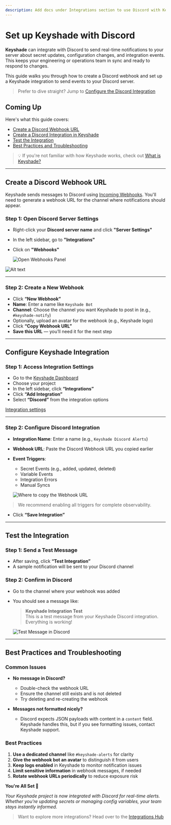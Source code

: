 ```yaml
---
description: Add docs under Integrations section to use Discord with Keyshade
---
```


# Set up Keyshade with Discord

**Keyshade** can integrate with Discord to send real-time notifications to your server about secret updates, configuration changes, and integration events. This keeps your engineering or operations team in sync and ready to respond to changes.

This guide walks you through how to create a Discord webhook and set up a Keyshade integration to send events to your Discord server.

> Prefer to dive straight? Jump to [Configure the Discord Integration](#configure-keyshade-integration)

## Coming Up

Here's what this guide covers:

- [Create a Discord Webhook URL](#create-a-discord-webhook-url)
- [Create a Discord Integration in Keyshade](#configure-keyshade-integration)
- [Test the Integration](#test-the-integration)
- [Best Practices and Troubleshooting](#best-practices-and-troubleshooting)

> 💡 If you're not familiar with how Keyshade works, check out [What is Keyshade?](/docs/getting-started/introduction.md)

---

## Create a Discord Webhook URL

Keyshade sends messages to Discord using [Incoming Webhooks](https://support.discord.com/hc/en-us/articles/228383668-Intro-to-Webhooks). You'll need to generate a webhook URL for the channel where notifications should appear.

### Step 1: Open Discord Server Settings

- Right-click your **Discord server name** and click **"Server Settings"**
- In the left sidebar, go to **"Integrations"**
- Click on **"Webhooks"**

  ![Open Webhooks Panel](../../../blob/discord-guide/open-webhooks.png)

![Alt text](image_url_or_path)

---

### Step 2: Create a New Webhook

- Click **“New Webhook”**
- **Name**: Enter a name like `Keyshade Bot`
- **Channel**: Choose the channel you want Keyshade to post in (e.g., `#keyshade-notify`)
- Optionally, upload an avatar for the webhook (e.g., Keyshade logo)
- Click **“Copy Webhook URL”**
- **Save this URL** — you’ll need it for the next step

---

## Configure Keyshade Integration

### Step 1: Access Integration Settings

- Go to the [Keyshade Dashboard](https://app.keyshade.xyz/)
- Choose your project
- In the left sidebar, click **“Integrations”**
- Click **“Add Integration”**
- Select **“Discord”** from the integration options

[Integration settings](https://i.postimg.cc/Cx0fFtqT/Keyshade-Discord-integration-step-1.png)

---

### Step 2: Configure Discord Integration

- **Integration Name**: Enter a name (e.g., `Keyshade Discord Alerts`)
- **Webhook URL**: Paste the Discord Webhook URL you copied earlier
- **Event Triggers**:
  - Secret Events (e.g., added, updated, deleted)
  - Variable Events
  - Integration Errors
  - Manual Syncs

  ![Where to copy the Webhook URL](https://i.postimg.cc/sD7hCy14/Keyshade-Discord-integration-step-2.png)

> We recommend enabling all triggers for complete observability.

- Click **“Save Integration”**

---

## Test the Integration

### Step 1: Send a Test Message

- After saving, click **“Test Integration”**
- A sample notification will be sent to your Discord channel

### Step 2: Confirm in Discord

- Go to the channel where your webhook was added
- You should see a message like:

  > **Keyshade Integration Test**  
  > This is a test message from your Keyshade Discord integration. Everything is working!

  ![Test Message in Discord](https://i.postimg.cc/jqkXSsxV/Keyshade-Discord-integration-step-3.png)

---

## Best Practices and Troubleshooting

### Common Issues

- **No message in Discord?**
  - Double-check the webhook URL
  - Ensure the channel still exists and is not deleted
  - Try deleting and re-creating the webhook

- **Messages not formatted nicely?**
  - Discord expects JSON payloads with content in a `content` field. Keyshade handles this, but if you see formatting issues, contact Keyshade support.

### Best Practices

1. **Use a dedicated channel** like `#keyshade-alerts` for clarity
2. **Give the webhook bot an avatar** to distinguish it from users
3. **Keep logs enabled** in Keyshade to monitor notification issues
4. **Limit sensitive information** in webhook messages, if needed
5. **Rotate webhook URLs periodically** to reduce exposure risk

**You're All Set 🎊**

_Your Keyshade project is now integrated with Discord for real-time alerts. Whether you're updating secrets or managing config variables, your team stays instantly informed._

> Want to explore more integrations? Head over to the [Integrations Hub](/docs/integrations)
